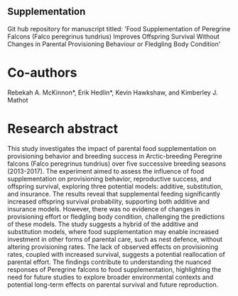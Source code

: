 ## Supplementation
Git hub repository for manuscript titled: 'Food Supplementation of Peregrine Falcons (Falco peregrinus tundrius) Improves Offspring Survival Without Changes in Parental Provisioning Behaviour or Fledgling Body Condition'

# Co-authors 
Rebekah A. McKinnon*,
Erik Hedlin*, 
Kevin Hawkshaw, and
Kimberley J. Mathot 

# Research abstract 
This study investigates the impact of parental food supplementation on provisioning behavior and breeding success in Arctic-breeding Peregrine falcons (Falco peregrinus tundrius) over five successive breeding seasons (2013-2017). The experiment aimed to assess the influence of food supplementation on provisioning behavior, reproductive success, and offspring survival, exploring three potential models: additive, substitution, and insurance. The results reveal that supplemental feeding significantly increased offspring survival probability, supporting both additive and insurance models. However, there was no evidence of changes in provisioning effort or fledgling body condition, challenging the predictions of these models. The study suggests a hybrid of the additive and substitution models, where food supplementation may enable increased investment in other forms of parental care, such as nest defence, without altering provisioning rates. The lack of observed effects on provisioning rates, coupled with increased survival, suggests a potential reallocation of parental effort. The findings contribute to understanding the nuanced responses of Peregrine falcons to food supplementation, highlighting the need for future studies to explore broader environmental contexts and potential long-term effects on parental survival and future reproduction. 
